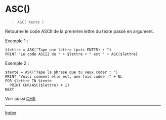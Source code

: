 # ASC()

> `ASC( texte )`

Retourne le code ASCII de la première lettre du texte passé en argument.

Exemple 1 :

```
$lettre = ASK("Tape une lettre (puis ENTER) : ")
PRINT "Le code ASCII de " + $lettre + " est " + ASC($lettre)
```

Exemple 2 :

```
$texte = ASK("Tape la phrase que tu veux coder : ")
PRINT "Voici comment elle est, une fois codee :" + NL
FOR $lettre IN $texte
  PRINT CHR(ASC($lettre) + 1)
NEXT
```

Voir aussi [CHR](fun.chr)

----
[Index](../index)
